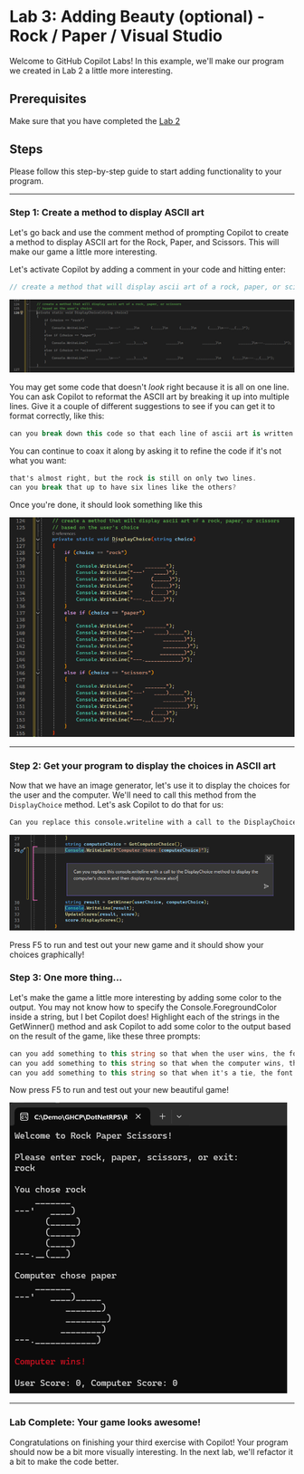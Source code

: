 # Lab 3: Adding Beauty (optional) - Rock / Paper / Visual Studio

Welcome to GitHub Copilot Labs! In this example, we'll make our program we created in Lab 2 a little more interesting.

## Prerequisites

Make sure that you have completed the [Lab 2](../RPS-Lab-2/README.md)

## Steps

Please follow this step-by-step guide to start adding functionality to your program.

---

### Step 1: Create a method to display ASCII art

Let's go back and use the comment method of prompting Copilot to create a method to display ASCII art for the Rock, Paper, and Scissors.  This will make our game a little more interesting.

Let's activate Copilot by adding a comment in your code and hitting enter:

``` c#
// create a method that will display ascii art of a rock, paper, or scissors
```

![ASCII Art 1](images/RPS_300.png)

You may get some code that doesn't *look* right because it is all on one line.  You can ask Copilot to reformat the ASCII art by breaking it up into multiple lines.  Give it a couple of different suggestions to see if you can get it to format correctly, like this:

``` c#
can you break down this code so that each line of ascii art is written on it's own line with it's own console.writeline?
```

You can continue to coax it along by asking it to refine the code if it's not what you want:

``` c#
that's almost right, but the rock is still on only two lines. 
can you break that up to have six lines like the others?
```

Once you're done, it should look something like this

![ASCII Art 2](images/RPS_320.png)

---

### Step 2: Get your program to display the choices in ASCII art

Now that we have an image generator, let's use it to display the choices for the user and the computer.  We'll need to call this method from the `DisplayChoice` method.  Let's ask Copilot to do that for us:

``` bash
Can you replace this console.writeline with a call to the DisplayChoice method to display the computer's choice and display my choice also?
```

![ASCII Art 3](images/RPS_330.png)

Press F5 to run and test out your new game and it should show your choices graphically!

### Step 3: One more thing...

Let's make the game a little more interesting by adding some color to the output.  You may not know how to specify the Console.ForegroundColor inside a string, but I bet Copilot does!  Highlight each of the strings in the GetWinner() method and ask Copilot to add some color to the output based on the result of the game, like these three prompts:

``` c#
can you add something to this string so that when the user wins, the font color is green?
can you add something to this string so that when the computer wins, the font color is red?
can you add something to this string so that when it's a tie, the font color is blue?
```

Now press F5 to run and test out your new beautiful game!

![ASCII Art 4](images/RPS_370.png)

---

### Lab Complete: Your game looks awesome!

Congratulations on finishing your third exercise with Copilot!  Your program should now be a bit more visually interesting. In the next lab, we'll refactor it a bit to make the code better.
